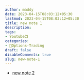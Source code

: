 ```yaml
---
author: maddy
date: 2023-04-15T08:03:12+05:30
lastmod: 2023-04-15T08:03:12+05:30
title: new note 1
description: 
tags:
- Youtube📺
categories: 
- 🤹Options-Trading
draft: false
disableComments: true
slug: new-note-1
---
```


- [new note 2](new-note-2.md)
